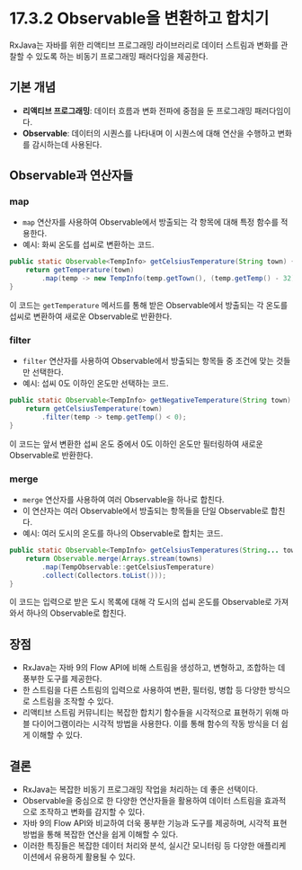 # 17.3.2 Observable을 변환하고 합치기

RxJava는 자바를 위한 리액티브 프로그래밍 라이브러리로 데이터 스트림과 변화를 관찰할 수 있도록 하는 비동기 프로그래밍 패러다임을 제공한다.

## 기본 개념

- **리액티브 프로그래밍**: 데이터 흐름과 변화 전파에 중점을 둔 프로그래밍 패러다임이다.
- **Observable**: 데이터의 시퀀스를 나타내며 이 시퀀스에 대해 연산을 수행하고 변화를 감시하는데 사용된다.

## Observable과 연산자들

### map

- `map` 연산자를 사용하여 Observable에서 방출되는 각 항목에 대해 특정 함수를 적용한다.
- 예시: 화씨 온도를 섭씨로 변환하는 코드.

```java
public static Observable<TempInfo> getCelsiusTemperature(String town) {
    return getTemperature(town)
        .map(temp -> new TempInfo(temp.getTown(), (temp.getTemp() - 32) * 5 / 9));
}
```

이 코드는 `getTemperature` 메서드를 통해 받은 Observable에서 방출되는 각 온도를 섭씨로 변환하여 새로운 Observable로 반환한다.

### filter

- `filter` 연산자를 사용하여 Observable에서 방출되는 항목들 중 조건에 맞는 것들만 선택한다.
- 예시: 섭씨 0도 이하인 온도만 선택하는 코드.

```java
public static Observable<TempInfo> getNegativeTemperature(String town) {
    return getCelsiusTemperature(town)
        .filter(temp -> temp.getTemp() < 0);
}
```

이 코드는 앞서 변환한 섭씨 온도 중에서 0도 이하인 온도만 필터링하여 새로운 Observable로 반환한다.

### merge

- `merge` 연산자를 사용하여 여러 Observable을 하나로 합친다.
- 이 연산자는 여러 Observable에서 방출되는 항목들을 단일 Observable로 합친다.
- 예시: 여러 도시의 온도를 하나의 Observable로 합치는 코드.

```java
public static Observable<TempInfo> getCelsiusTemperatures(String... towns) {
    return Observable.merge(Arrays.stream(towns)
        .map(TempObservable::getCelsiusTemperature)
        .collect(Collectors.toList()));
}
```

이 코드는 입력으로 받은 도시 목록에 대해 각 도시의 섭씨 온도를 Observable로 가져와서 하나의 Observable로 합친다.

## 장점

- RxJava는 자바 9의 Flow API에 비해 스트림을 생성하고, 변형하고, 조합하는 데 풍부한 도구를 제공한다.
- 한 스트림을 다른 스트림의 입력으로 사용하여 변환, 필터링, 병합 등 다양한 방식으로 스트림을 조작할 수 있다.
- 리액티브 스트림 커뮤니티는 복잡한 합치기 함수들을 시각적으로 표현하기 위해 마블 다이어그램이라는 시각적 방법을 사용한다. 이를 통해 함수의 작동 방식을 더 쉽게 이해할 수 있다.

## 결론

- RxJava는 복잡한 비동기 프로그래밍 작업을 처리하는 데 좋은 선택이다.   
- Observable을 중심으로 한 다양한 연산자들을 활용하여 데이터 스트림을 효과적으로 조작하고 변화를 감지할 수 있다.   
- 자바 9의 Flow API와 비교하여 더욱 풍부한 기능과 도구를 제공하며, 시각적 표현 방법을 통해 복잡한 연산을 쉽게 이해할 수 있다.   
- 이러한 특징들은 복잡한 데이터 처리와 분석, 실시간 모니터링 등 다양한 애플리케이션에서 유용하게 활용될 수 있다.
